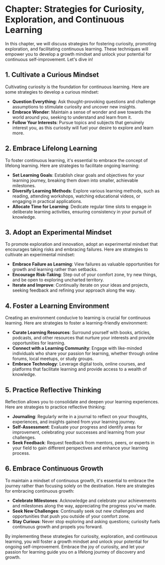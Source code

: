 Chapter: Strategies for Curiosity, Exploration, and Continuous Learning
=======================================================================

In this chapter, we will discuss strategies for fostering curiosity, promoting exploration, and facilitating continuous learning. These techniques will empower you to develop a growth mindset and unlock your potential for continuous self-improvement. Let's dive in!

**1. Cultivate a Curious Mindset**
----------------------------------

Cultivating curiosity is the foundation for continuous learning. Here are some strategies to develop a curious mindset:

* **Question Everything**: Ask thought-provoking questions and challenge assumptions to stimulate curiosity and uncover new insights.
* **Embrace Wonder**: Maintain a sense of wonder and awe towards the world around you, seeking to understand and learn from it.
* **Follow Your Interests**: Pursue topics and subjects that genuinely interest you, as this curiosity will fuel your desire to explore and learn more.

**2. Embrace Lifelong Learning**
--------------------------------

To foster continuous learning, it's essential to embrace the concept of lifelong learning. Here are strategies to facilitate ongoing learning:

* **Set Learning Goals**: Establish clear goals and objectives for your learning journey, breaking them down into smaller, achievable milestones.
* **Diversify Learning Methods**: Explore various learning methods, such as reading, attending workshops, watching educational videos, or engaging in practical applications.
* **Allocate Time for Learning**: Dedicate regular time slots to engage in deliberate learning activities, ensuring consistency in your pursuit of knowledge.

**3. Adopt an Experimental Mindset**
------------------------------------

To promote exploration and innovation, adopt an experimental mindset that encourages taking risks and embracing failures. Here are strategies to cultivate an experimental mindset:

* **Embrace Failure as Learning**: View failures as valuable opportunities for growth and learning rather than setbacks.
* **Encourage Risk-Taking**: Step out of your comfort zone, try new things, and be open to exploring uncharted territory.
* **Iterate and Improve**: Continually iterate on your ideas and projects, seeking feedback and refining your approach along the way.

**4. Foster a Learning Environment**
------------------------------------

Creating an environment conducive to learning is crucial for continuous learning. Here are strategies to foster a learning-friendly environment:

* **Curate Learning Resources**: Surround yourself with books, articles, podcasts, and other resources that nurture your interests and provide opportunities for learning.
* **Connect with a Learning Community**: Engage with like-minded individuals who share your passion for learning, whether through online forums, local meetups, or study groups.
* **Embrace Technology**: Leverage digital tools, online courses, and platforms that facilitate learning and provide access to a wealth of knowledge.

**5. Practice Reflective Thinking**
-----------------------------------

Reflection allows you to consolidate and deepen your learning experiences. Here are strategies to practice reflective thinking:

* **Journaling**: Regularly write in a journal to reflect on your thoughts, experiences, and insights gained from your learning journey.
* **Self-Assessment**: Evaluate your progress and identify areas for improvement, celebrating your successes and learning from your challenges.
* **Seek Feedback**: Request feedback from mentors, peers, or experts in your field to gain different perspectives and enhance your learning process.

**6. Embrace Continuous Growth**
--------------------------------

To maintain a mindset of continuous growth, it's essential to embrace the journey rather than focusing solely on the destination. Here are strategies for embracing continuous growth:

* **Celebrate Milestones**: Acknowledge and celebrate your achievements and milestones along the way, appreciating the progress you've made.
* **Seek New Challenges**: Continually seek out new challenges and opportunities that push you outside of your comfort zone.
* **Stay Curious**: Never stop exploring and asking questions; curiosity fuels continuous growth and propels you forward.

By implementing these strategies for curiosity, exploration, and continuous learning, you will foster a growth mindset and unlock your potential for ongoing self-improvement. Embrace the joy of curiosity, and let your passion for learning guide you on a lifelong journey of discovery and growth.
